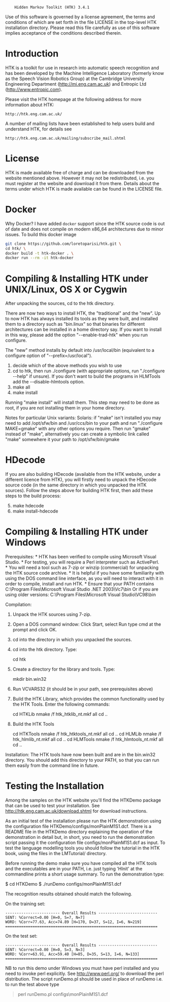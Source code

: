 		Hidden Markov Toolkit (HTK) 3.4.1

Use of this software is governed by a license agreement, the terms and
conditions of which are set forth in the file LICENSE in the
top-level HTK installation directory.  Please read this file carefully
as use of this software implies acceptance of the conditions described
therein.

Introduction
============

HTK is a toolkit for use in research into automatic speech recognition
and has been developed by the Machine Intelligence Laboratory
(formerly know as the Speech Vision Robotics Group) at the
Cambridge University Engineering Department (http://mi.eng.cam.ac.uk) 
and Entropic Ltd (http://www.entropic.com).

Please visit the HTK homepage at the following address for more
information about HTK:

    http://htk.eng.cam.ac.uk/

A number of mailing lists have been established to help users build
and understand HTK, for details see

    http://htk.eng.cam.ac.uk/mailing/subscribe_mail.shtml


License
=======

HTK is made available free of charge and can be downloaded from the
website mentioned above. However it may not be redistributed,
i.e. you must register at the website and download it from
there. Details about the terms under which HTK is made available can
be found in the LICENSE file.

Docker
============
Why Docker? I have added `docker` support since the HTK source code is out of date and does not compile on modern x86_64 architectures due to minor issues.
To build this docker image

```bash
git clone https://github.com/loretoparisi/htk.git \
cd htk/ \
docker build -t htk-docker . \
docker run --rm -it htk-docker
```

Compiling & Installing HTK under UNIX/Linux, OS X or Cygwin
===========================================================

After unpacking the sources, cd to the htk directory.  

There are now two ways to install HTK, the "traditional" and the
"new".  Up to now HTK has always installed its tools as they were
built, and installed them to a directory such as "bin.linux" so that
binaries for different architectures can be installed in a home
directory say.  If you want to install in this way, please add the
option "--enable-trad-htk" when you run configure.

The "new" method installs by default into /usr/local/bin (equivalent
to a configure option of "--prefix=/usr/local").

1. decide which of the above methods you wish to use
2. cd to htk, then run ./configure (with appropriate options, run
   "./configure --help" if unsure).
   If you don't want to build the programs in HLMTools add the 
   --disable-hlmtools option.
3. make all
4. make install

Running "make install" will install them.  This step may need to be
done as root, if you are not installing them in your home directory.

Notes for particular Unix variants:
Solaris: if "make" isn't installed you may need to add /opt/sfw/bin
and /usr/ccs/bin to your path and run "./configure MAKE=gmake" with
any other options you require.  Then run "gmake" instead of "make",
alternatively you can create a symbolic link called "make" somewhere
it your path to /opt/sfw/bin/gmake


HDecode
=======

If you are also building HDecode (available from the HTK website, under a
different licence from HTK), you will firstly need to unpack the HDecode
source code (in the same directory in which you unpacked the HTK
sources). Follow the steps above for building HTK first, then add
these steps to the build process:

5. make hdecode
6. make install-hdecode


Compiling & Installing HTK under Windows
========================================
Prerequisites:
    * HTK has been verified to compile using Microsoft Visual Studio.
    * For testing, you will require a Perl interpreter such as
      ActivePerl.  
    * You will need a tool such as 7-zip or winzip (commercial) for unpacking
      the HTK source code archive.
    * It is helpful if you have some familiarity with using the DOS
      command line interface, as you will need to interact with it in
      order to compile, install and run HTK.
    * Ensure that your PATH contains 
      C:\Program Files\Microsoft Visual Studio .NET 2003\Vc7\bin
      Or if you are using older versions:
      C:\Program Files\Microsoft Visual Studio\VC98\bin
      

Compilation:
   1. Unpack the HTK sources using 7-zip.
   2. Open a DOS command window: Click Start, select Run type cmd at
      the prompt and click OK.
   3. cd into the directory in which you unpacked the sources.
   4. cd into the htk directory. Type:

      cd htk

   5. Create a directory for the library and tools. Type:

      mkdir bin.win32

   6. Run VCVARS32 (it should be in your path, see prerequisites above)
   7. Build the HTK Library, which provides the common functionality
      used by the HTK Tools. Enter the following commands:

	  cd HTKLib
	  nmake /f htk_htklib_nt.mkf all
	  cd ..

   8. Build the HTK Tools

	  cd HTKTools
	  nmake /f htk_htktools_nt.mkf all
	  cd ..
	  cd HLMLib
	  nmake /f htk_hlmlib_nt.mkf all
	  cd ..
	  cd HLMTools
	  nmake /f htk_hlmtools_nt.mkf all
	  cd ..

Installation:
The HTK tools have now been built and are in the bin.win32
directory. You should add this directory to your PATH, so that you can
run them easily from the command line in future.


Testing the Installation
========================

Among the samples on the HTK website you'll find the HTKDemo package
that can be used to test your installation. See
http://htk.eng.cam.ac.uk/download.shtml for download instructions.

As an initial test of the installation please run the HTK
demonstration using the configuration file
HTKDemo/configs/monPlainM1S1.dcf. There is a README file in the
HTKDemo directory explaining the operation of the demonstration in
detail but, in short, you need to run the demonstration script passing
it the configuration file configs/monPlainM1S1.dcf as input. 
To test the language modelling tools you should follow the tutorial
in the HTK book, using the files in the LMTutorial/ directory.

Before running the demo make sure you have compiled all the HTK tools
and the executables are in your PATH, i.e. just typing 'HInit' at the
commandline prints a short usage summary. To run the demonstration
type:

$ cd HTKDemo
$ ./runDemo configs/monPlainM1S1.dcf

The recognition results obtained should match the following.

On the training set:
```
------------------------ Overall Results --------------------------
SENT: %Correct=0.00 [H=0, S=7, N=7]
WORD: %Corr=77.63, Acc=74.89 [H=170, D=37, S=12, I=6, N=219]
===================================================================
```

On the test set:
```
------------------------ Overall Results --------------------------
SENT: %Correct=0.00 [H=0, S=3, N=3]
WORD: %Corr=63.91, Acc=59.40 [H=85, D=35, S=13, I=6, N=133]
===================================================================
```

NB to run this demo under Windows you must have perl installed and you
need to invoke perl explicitly. See http://www.perl.org/ to download
the perl distribution. The script runDemo.pl should be used in place
of runDemo i.e. to run the test above type

 > perl runDemo.pl configs\monPlainM1S1.dcf

